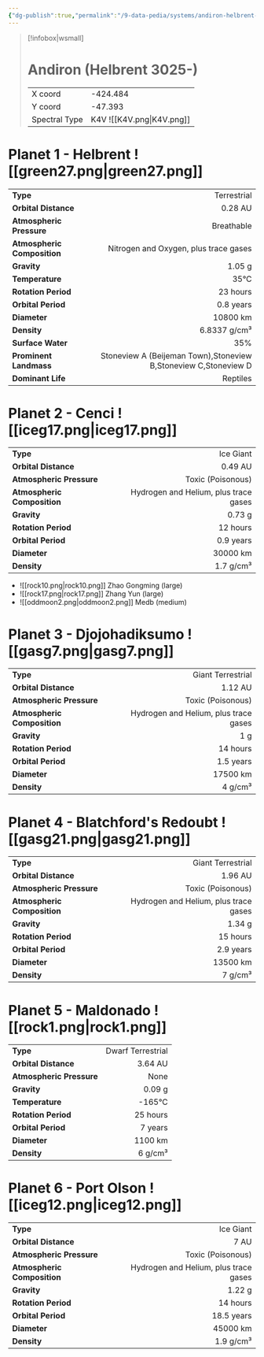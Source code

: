 ```yaml
---
{"dg-publish":true,"permalink":"/9-data-pedia/systems/andiron-helbrent-3025/"}
---
```


> [!infobox|wsmall]
> # Andiron (Helbrent 3025-)
> | | |
> | - | - |
> | X coord | -424.484 |
> | Y coord| -47.393 |
> | Spectral Type | K4V ![[K4V.png\|K4V.png]] |

# Planet 1 - Helbrent ![[green27.png\|green27.png]]
|                             |                           |
| --------------------------- | -------------------------:|
| **Type**                    |             Terrestrial |
| **Orbital Distance**        |   0.28 AU |
| **Atmospheric Pressure**    |       Breathable |
| **Atmospheric Composition** |      Nitrogen and Oxygen, plus trace gases |
| **Gravity**                 |        1.05 g |
| **Temperature**             |    35°C |
| **Rotation Period**         |  23 hours |
| **Orbital Period** | 0.8 years |
| **Diameter**                |      10800 km | 
| **Density**                 |    6.8337 g/cm³ |
| **Surface Water**           |           35% | 
| **Prominent Landmass**      |         Stoneview A (Beijeman Town),Stoneview B,Stoneview C,Stoneview D | 
| **Dominant Life**           |         Reptiles |





# Planet 2 - Cenci ![[iceg17.png\|iceg17.png]]
|                             |                           |
| --------------------------- | -------------------------:|
| **Type**                    |             Ice Giant |
| **Orbital Distance**        |   0.49 AU |
| **Atmospheric Pressure**    |       Toxic (Poisonous) |
| **Atmospheric Composition** |      Hydrogen and Helium, plus trace gases |
| **Gravity**                 |        0.73 g |
| **Rotation Period**         |  12 hours |
| **Orbital Period** | 0.9 years |
| **Diameter**                |      30000 km | 
| **Density**                 |    1.7 g/cm³ |



- ![[rock10.png\|rock10.png]] Zhao Gongming (large)
- ![[rock17.png\|rock17.png]] Zhang Yun (large)
- ![[oddmoon2.png\|oddmoon2.png]] Medb (medium)


# Planet 3 - Djojohadiksumo ![[gasg7.png\|gasg7.png]]
|                             |                           |
| --------------------------- | -------------------------:|
| **Type**                    |             Giant Terrestrial |
| **Orbital Distance**        |   1.12 AU |
| **Atmospheric Pressure**    |       Toxic (Poisonous) |
| **Atmospheric Composition** |      Hydrogen and Helium, plus trace gases |
| **Gravity**                 |        1 g |
| **Rotation Period**         |  14 hours |
| **Orbital Period** | 1.5 years |
| **Diameter**                |      17500 km | 
| **Density**                 |    4 g/cm³ |





# Planet 4 - Blatchford's Redoubt ![[gasg21.png\|gasg21.png]]
|                             |                           |
| --------------------------- | -------------------------:|
| **Type**                    |             Giant Terrestrial |
| **Orbital Distance**        |   1.96 AU |
| **Atmospheric Pressure**    |       Toxic (Poisonous) |
| **Atmospheric Composition** |      Hydrogen and Helium, plus trace gases |
| **Gravity**                 |        1.34 g |
| **Rotation Period**         |  15 hours |
| **Orbital Period** | 2.9 years |
| **Diameter**                |      13500 km | 
| **Density**                 |    7 g/cm³ |





# Planet 5 - Maldonado ![[rock1.png\|rock1.png]]
|                             |                           |
| --------------------------- | -------------------------:|
| **Type**                    |             Dwarf Terrestrial |
| **Orbital Distance**        |   3.64 AU |
| **Atmospheric Pressure**    |       None |
| **Gravity**                 |        0.09 g |
| **Temperature**             |    -165°C |
| **Rotation Period**         |  25 hours |
| **Orbital Period** | 7 years |
| **Diameter**                |      1100 km | 
| **Density**                 |    6 g/cm³ |





# Planet 6 - Port Olson ![[iceg12.png\|iceg12.png]]
|                             |                           |
| --------------------------- | -------------------------:|
| **Type**                    |             Ice Giant |
| **Orbital Distance**        |   7 AU |
| **Atmospheric Pressure**    |       Toxic (Poisonous) |
| **Atmospheric Composition** |      Hydrogen and Helium, plus trace gases |
| **Gravity**                 |        1.22 g |
| **Rotation Period**         |  14 hours |
| **Orbital Period** | 18.5 years |
| **Diameter**                |      45000 km | 
| **Density**                 |    1.9 g/cm³ |





